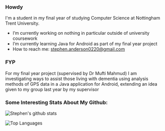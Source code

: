 ### Howdy
I'm a student in my final year of studying Computer Science at Nottingham Trent University.

- I’m currently working on nothing in particular outside of university coursework
- I’m currently learning Java for Android as part of my final year project
- How to reach me: stephen.anderson0220@gmail.com

### FYP
For my final year project (supervised by Dr Mufti Mahmud) I am investigating ways to assist those living with dementia using analysis methods of GPS data in a Java application for Android, extending an idea given to my group last year by my supervisor


### Some Interesting Stats About My Github:
![Stephen's github stats](https://github-readme-stats.vercel.app/api?username=Stephen-Anderson-2000&show_icons=true&theme=radical&count_private=false)

![Top Languages](https://github-readme-stats.vercel.app/api/top-langs/?username=Stephen-Anderson-2000&layout=compact&theme=radical)
